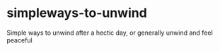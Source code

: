 # simpleways-to-unwind
Simple ways to unwind after a hectic day, or generally unwind and feel peaceful
